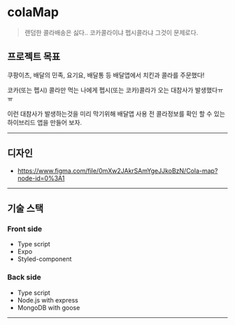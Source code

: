 # colaMap
> 랜덤한 콜라배송은 싫다.. 코카콜라이냐 펩시콜라냐 그것이 문제로다.



## 프로젝트 목표

쿠팡이츠, 배달의 민족, 요기요, 배달통 등 배달앱에서 치킨과 콜라를 주문했다!   

코카(또는 펩시) 콜라만 먹는 나에게 펩시(또는 코카)콜라가 오는 대참사가 발생했다ㅠㅠ   

이런 대참사가 발생하는것을 미리 막기위해 배달앱 사용 전 콜라정보를 확인 할 수 있는 하이브리드 앱을 만들어 보자.   

***

## 디자인

* https://www.figma.com/file/0mXw2JAkrSAmYgeJJkoBzN/Cola-map?node-id=0%3A1

***

## 기술 스택

### Front side

* Type script
* Expo
* Styled-component

### Back side 

* Type script
* Node.js with express
* MongoDB with goose

***

